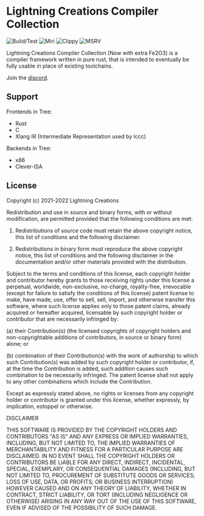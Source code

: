 # Lightning Creations Compiler Collection

![Build/Test](https://github.com/LightningCreations/lccc/actions/workflows/rust.yml/badge.svg)
![Miri](https://github.com/LightningCreations/lccc/actions/workflows/miri.yml/badge.svg)
![Clippy](https://github.com/LightningCreations/lccc/actions/workflows/clippy.yml/badge.svg)
![MSRV](https://img.shields.io/badge/MSRV-1.54-brightgreen)

Lightning Creations Compiler Collection (Now with extra Fe2O3) is a compiler framework written in pure rust, that is intended to eventually be fully usable in place of existing toolchains.

Join the [discord](https://discord.gg/a8caHpGcx2).


## Support

Frontends in Tree:
- Rust
- C
- Xlang IR (Intermediate Representation used by lccc)

Backends in Tree:
- x86
- Clever-ISA

## License

Copyright (c) 2021-2022 Lightning Creations

Redistribution and use in source and binary forms, with or without modification, are permitted provided that the following conditions are met:

1. Redistributions of source code must retain the above copyright notice, this list of conditions and the following disclaimer.

2. Redistributions in binary form must reproduce the above copyright notice, this list of conditions and the following disclaimer in the documentation and/or other materials provided with the distribution.

Subject to the terms and conditions of this license, each copyright holder and contributor hereby grants to those receiving rights under this license a perpetual, 
worldwide, non-exclusive, no-charge, royalty-free, irrevocable (except for failure to satisfy the conditions of this license) patent license to make, 
have made, use, offer to sell, sell, import, and otherwise transfer this software, where such license applies only to those patent claims, 
already acquired or hereafter acquired, licensable by such copyright holder or contributor that are necessarily infringed by:

(a) their Contribution(s) (the licensed copyrights of copyright holders and non-copyrightable additions of contributors, in source or binary form) alone; or

(b) combination of their Contribution(s) with the work of authorship to which such Contribution(s) was added by such copyright holder or contributor, 
if, at the time the Contribution is added, such addition causes such combination to be necessarily infringed. 
The patent license shall not apply to any other combinations which include the Contribution.

Except as expressly stated above, no rights or licenses from any copyright holder or contributor is granted under this license, 
whether expressly, by implication, estoppel or otherwise.

DISCLAIMER

THIS SOFTWARE IS PROVIDED BY THE COPYRIGHT HOLDERS AND CONTRIBUTORS "AS IS" AND ANY EXPRESS OR IMPLIED WARRANTIES, 
INCLUDING, BUT NOT LIMITED TO, THE IMPLIED WARRANTIES OF MERCHANTABILITY AND FITNESS FOR A PARTICULAR PURPOSE ARE DISCLAIMED. 
IN NO EVENT SHALL THE COPYRIGHT HOLDERS OR CONTRIBUTORS BE LIABLE FOR ANY DIRECT, INDIRECT, INCIDENTAL, SPECIAL, EXEMPLARY, OR CONSEQUENTIAL DAMAGES 
(INCLUDING, BUT NOT LIMITED TO, PROCUREMENT OF SUBSTITUTE GOODS OR SERVICES; LOSS OF USE, DATA, OR PROFITS; OR BUSINESS INTERRUPTION) 
HOWEVER CAUSED AND ON ANY THEORY OF LIABILITY, WHETHER IN CONTRACT, STRICT LIABILITY, OR TORT 
(INCLUDING NEGLIGENCE OR OTHERWISE) ARISING IN ANY WAY OUT OF THE USE OF THIS SOFTWARE, EVEN IF ADVISED OF THE POSSIBILITY OF SUCH DAMAGE.
